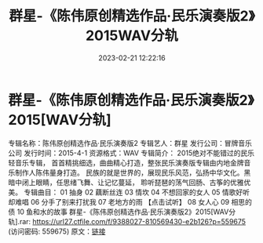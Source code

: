 ﻿---
title: 群星-《陈伟原创精选作品·民乐演奏版2》2015WAV分轨
date: 2023-02-21 12:22:16
categories: 古典音乐、新世纪、纯音雅乐
tags: 纯音雅乐
---
# 群星-《陈伟原创精选作品·民乐演奏版2》2015[WAV分轨]

专辑名称：陈伟原创精选作品·民乐演奏版2
专辑艺人：群星
发行公司：冒牌音乐公司
发行时间：2015-4-1
资源格式：WAV
专辑简介：
2015绝对不能错过的民乐轻音乐专辑，
首首精挑细选，曲曲精心打造，整张民乐演奏版专辑由内地金牌音乐制作人陈伟量身打造。
民族的就是世界的，展现民乐风范，弘扬中华文化。黑暗中闭上眼睛，任思绪飞舞、让记忆蔓延，
聆听琵琶的荡气回肠、古筝的优雅优美。
专辑曲目：
01 抽身
02 藕断丝连
03 情坎
04 不想回家的女人
05 情歌好听却难唱
06 分手了别来打扰我
07 老地方的雨
【点击试听】
08 女人心
09 相思的债
10 鱼和水的故事
群星-《陈伟原创精选作品·民乐演奏版2》2015[WAV分轨].rar: https://url27.ctfile.com/f/9388027-810569430-e2b126?p=559675
(访问密码: 559675)
原文：[链接](https://blog.sina.com.cn/s/blog_1647c7e76010310uu.html)
